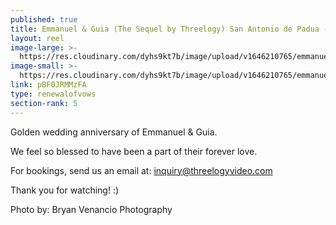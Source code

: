 ```yaml
---
published: true
title: Emmanuel & Guia (The Sequel by Threelogy) San Antonio de Padua - December 2016
layout: reel
image-large: >-
  https://res.cloudinary.com/dyhs9kt7b/image/upload/v1646210765/emmanuel_guia.jpg
image-small: >-
  https://res.cloudinary.com/dyhs9kt7b/image/upload/v1646210765/emmanuel_guia.jpg
link: pBF0JRMMzFA
type: renewalofvows
section-rank: 5
---
```

Golden wedding anniversary of Emmanuel & Guia.

We feel so blessed to have been a part of their forever love.

For bookings, send us an email at: inquiry@threelogyvideo.com

Thank you for watching! :)

Photo by: Bryan Venancio Photography
